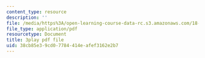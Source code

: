 ```yaml
---
content_type: resource
description: ''
file: /media/https%3A/open-learning-course-data-rc.s3.amazonaws.com/18-02sc-multivariable-calculus-fall-2010/38cb85e39cd07784414eafef3162e2b7_p06QDsAPY4g.pdf
file_type: application/pdf
resourcetype: Document
title: 3play pdf file
uid: 38cb85e3-9cd0-7784-414e-afef3162e2b7
---
```

